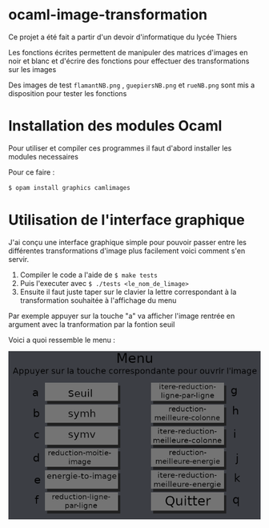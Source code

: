 # ocaml-image-transformation
Ce projet a été fait a partir d'un devoir d'informatique du lycée Thiers

Les fonctions écrites permettent de manipuler des matrices d'images en noir et blanc  et d'écrire des fonctions pour effectuer des transformations sur les images

Des images de test `flamantNB.png` , `guepiersNB.png` et `rueNB.png` sont mis a disposition pour tester les fonctions 


# Installation des modules Ocaml

Pour utiliser et compiler ces programmes il faut d'abord installer les modules necessaires

Pour ce faire :
```sh
$ opam install graphics camlimages
```



# Utilisation de l'interface graphique

J'ai conçu une interface graphique simple pour pouvoir passer entre les différentes transformations d'image plus facilement voici comment s'en servir.

1. Compiler le code a l'aide de  `$ make tests`
2. Puis l'executer avec `$ ./tests <le_nom_de_limage>`
3. Ensuite il faut juste taper sur le clavier la lettre correspondant à la transformation souhaitée à l'affichage du menu 

Par exemple appuyer sur la touche "a" va afficher l'image rentrée en argument avec la tranformation par la fontion seuil


 Voici a quoi ressemble le menu :

![menu.png](img/menu.png)

